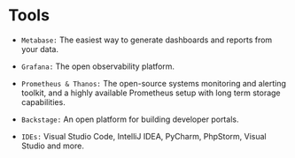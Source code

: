 # Tools

- `Metabase:` The easiest way to generate dashboards and reports from your data.

- `Grafana:` The open observability platform.

- `Prometheus & Thanos:` The open-source systems monitoring and alerting toolkit, and a highly available Prometheus setup with long term storage capabilities.

- `Backstage:` An open platform for building developer portals.

- `IDEs:` Visual Studio Code, IntelliJ IDEA, PyCharm, PhpStorm, Visual Studio and more.
